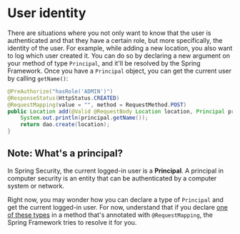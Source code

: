 # User identity

There are situations where you not only want to know that the user is authenticated and that they have a certain role, but more specifically, the identity of the user. For example, while adding a new location, you also want to log which user created it. You can do so by declaring a new argument on your method of type `Principal`, and it'll be resolved by the Spring Framework. Once you have a `Principal` object, you can get the current user by calling `getName()`:

```java
@PreAuthorize("hasRole('ADMIN')")
@ResponseStatus(HttpStatus.CREATED)
@RequestMapping(value = "", method = RequestMethod.POST)
public Location add(@Valid @RequestBody Location location, Principal principal) {
    System.out.println(principal.getName());
    return dao.create(location);
}
```

## Note: What's a principal?

In Spring Security, the current logged-in user is a **Principal**. A principal in computer security is an entity that can be authenticated by a computer system or network.

Right now, you may wonder how you can declare a type of `Principal` and get the current logged-in user. For now, understand that if you declare [one of these types](https://docs.spring.io/spring/docs/current/spring-framework-reference/web.html#mvc-ann-methods) in a method that's annotated with `@RequestMapping`, the Spring Framework tries to resolve it for you.